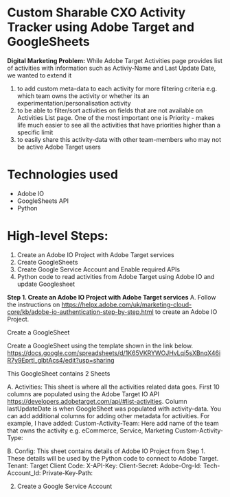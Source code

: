 
# Custom Sharable CXO Activity Tracker using Adobe Target and GoogleSheets

**Digital Marketing Problem:** While Adobe Target Activities page provides list of activities with information such as Activiy-Name and Last Update Date, we wanted to extend it
1. to add custom meta-data to each activity for more filtering criteria e.g. which team owns the activity or whether its an experimentation/personalisation activity
2. to be able to filter/sort activities on fields that are not available on Activities List page. One of the most important one is Priority - makes life much easier to see all the activities that have priorities higher than a specific limit 
3. to easily share this activity-data with other team-members who may not be active Adobe Target users
 
# Technologies used
- Adobe IO
- GoogleSheets API
- Python

# High-level Steps:
1. Create an Adobe IO Project with Adobe Target services
2. Create GoogleSheets
3. Create Google Service Account and Enable required APIs
4. Python code to read activities from Adobe Target using Adobe IO and update Googlesheet


**Step 1. Create an Adobe IO Project with Adobe Target services**
A. Follow the instructions on https://helpx.adobe.com/uk/marketing-cloud-core/kb/adobe-io-authentication-step-by-step.html to create an Adobe IO Project.



Create a GoogleSheet

Create a GoogleSheet using the template shown in the link below. 
https://docs.google.com/spreadsheets/d/1K65VKRYWOJHvLqi5sXBnqX46iR7y9EprtI_glbtAcs4/edit?usp=sharing

This GoogleSheet contains 2 Sheets

A. Activities: This sheet is where all the activities related data goes. First 10 columns are populated using the Adobe Target IO API https://developers.adobetarget.com/api/#list-activities. 
Column lastUpdateDate is when GoogleSheet was populated with activity-data.
You can add additional columns for adding other metadata for activities. For example, I have added:
Custom-Activity-Team: Here add name of the team that owns the activity e.g. eCommerce, Service, Marketing
Custom-Activity-Type:

B. Config: This sheet contains details of Adobe IO Project from Step 1. These details will be used by the Python code to connect to Adobe Target.
Tenant:
Target Client Code:
X-API-Key:
Client-Secret:
Adobe-Org-Id:
Tech-Account_Id:
Private-Key-Path:	

2. Create a Google Service Account
